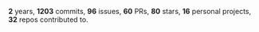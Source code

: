 **2** years, **1203** commits, **96** issues, **60** PRs, **80** stars, **16** personal projects, **32** repos contributed to.
